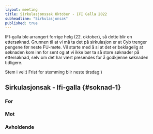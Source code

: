 ```yaml
---
layout: meeting
title: Sirkulasjonssak Oktober - IFI Galla 2022
subheadline: "Sirkulasjonsak"
published: true
---
```


IFI-galla ble arrangert forrige helg (22. oktober), så dette blir en ettersøknad. Grunnen til at vi må ta det på sirkulasjon er at Cyb trenger pengene før neste FU-møte. Vil starte med å si at det er beklagelig at søknaden kom inn for sent og at vi ikke bør ta så store søknader på ettersøknad, selv om det har vært presendes for å godkjenne søknaden tidligere.

Stem i vei:) Frist for stemming blir neste tirsdag:)

## Sirkulasjonsak - Ifi-galla {#soknad-1}

### For

### Mot

### Avholdende
